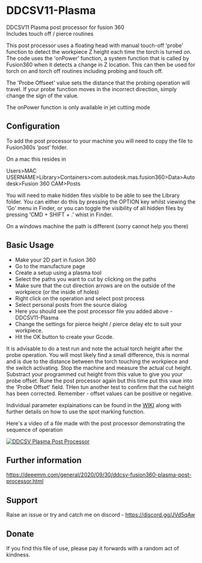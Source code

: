 # DDCSV11-Plasma

DDCSV11 Plasma post processor for fusion 360  
Includes touch off / pierce routines

This post processor uses a floating head with manual touch-off 'probe' function to detect the workpiece Z height each time the torch is turned on. The code uses the 'onPower' function, a system function that is called by Fusion360 when it detects a change in Z location. This can then be used for torch on and torch off routines including probing and touch off.

The 'Probe Offseet' value sets the distance that the probing operation will travel. If your probe function moves in the incorrect direction, simply change the sign of the value.

The onPower function is only available in jet cutting mode


## Configuration

To add the post processor to your machine you will need to copy the file to Fusion360s ‘post’ folder.

On a mac this resides in

Users>MAC USERNAME>Library>Containers>com.autodesk.mas.fusion360>Data>Autodesk>Fusion 360 CAM>Posts

You will need to make hidden files visible to be able to see the Library folder. You can either do this by pressing the OPTION key whilst viewing the ‘Go’ menu in Finder, or you can toggle the visibility of all hidden files by pressing ‘CMD + SHIFT + .’ whist in Finder.

On a windows machine the path is different (sorry cannot help you there)


## Basic Usage

- Make your 2D part in fusion 360
- Go to the manufacture page
- Create a setup using a plasma tool
- Select the paths you want to cut by clicking on the paths 
- Make sure that the cut direction arrows are on the outside of the workpiece (or the inside of holes)
- Right click on the operation and select post process
- Select personal posts from the source dialog
- Here you should see the post processor file you added above - DDCSV11-Plasma
- Change the settings for pierce height / pierce delay etc to suit your workpiece.
- Hit the OK button to create your Gcode.  

It is advisable to do a test run and note the actual torch height after the probe operation. You will most likely find a small difference, this is normal and is due to the distance between the torch touching the workpiece and the switch activating. Stop the machine and measure the actual cut height. Substract your programmed cut height from this value to give you your probe offset. Rune the post processor again but this time put this vaue into the 'Probe Offset' field. THen tun another test to confirm that the cut height has been corrected. Remember - offset values can be positive or negative.

Individual parameter explainations can be found in the [WIKI](https://github.com/DeeEmm/DDCSV11-Plasma/wiki) along with further details on how to use the spot marking function.

Here's a video of a file made with the post processor demonstrating the sequence of operation

[![DDCSV Plasma Post Processor](http://img.youtube.com/vi/roLoUEFVtAE/0.jpg)](http://www.youtube.com/watch?v=roLoUEFVtAE "Video Title")



## Further information

https://deeemm.com/general/2020/09/30/ddcsv-fusion360-plasma-post-processor.html


## Support

Raise an issue or try and catch me on discord - https://discord.gg/JVd5qAw

## Donate

If you find this file of use, please pay it forwards with a random act of kindness.


